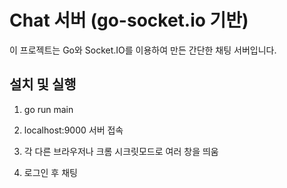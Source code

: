 # Chat 서버 (go-socket.io 기반)

이 프로젝트는 Go와 Socket.IO를 이용하여 만든 간단한 채팅 서버입니다.

## 설치 및 실행

1. go run main

2. localhost:9000 서버 접속

3. 각 다른 브라우저나 크롬 시크릿모드로 여러 창을 띄움

4. 로그인 후 채팅
